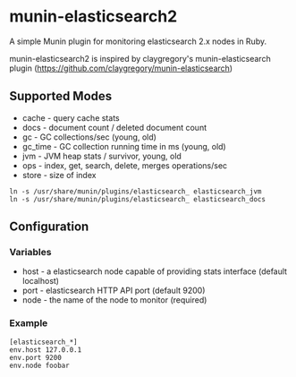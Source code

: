 # munin-elasticsearch2

A simple Munin plugin for monitoring elasticsearch 2.x nodes in Ruby.

munin-elasticsearch2 is inspired by claygregory's munin-elasticsearch plugin (https://github.com/claygregory/munin-elasticsearch)

## Supported Modes

 * cache - query cache stats
 * docs - document count / deleted document count
 * gc - GC collections/sec (young, old)
 * gc_time - GC collection running time in ms (young, old)
 * jvm - JVM heap stats / survivor, young, old
 * ops - index, get, search, delete, merges operations/sec
 * store - size of index

```
ln -s /usr/share/munin/plugins/elasticsearch_ elasticsearch_jvm
ln -s /usr/share/munin/plugins/elasticsearch_ elasticsearch_docs
```

## Configuration

### Variables

 * host - a elasticsearch node capable of providing stats interface (default localhost)
 * port - elasticsearch HTTP API port (default 9200)
 * node - the name of the node to monitor (required)

### Example

```
[elasticsearch_*]
env.host 127.0.0.1
env.port 9200
env.node foobar
```

